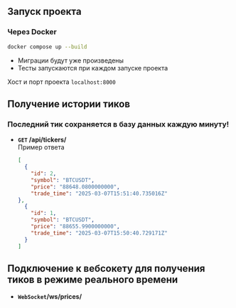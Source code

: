 
## Запуск проекта
### Через Docker 
```bash
docker compose up --build
```
- Миграции будут уже произведены
- Тесты запускаются при каждом запуске проекта


Хост и порт проекта ```localhost:8000```

## Получение истории тиков
### Последний тик сохраняется в базу данных каждую минуту!
-   **```GET``` /api/tickers/**  
    Пример ответа
    ```json
    [
      {
        "id": 2,
        "symbol": "BTCUSDT",
        "price": "88648.0800000000",
        "trade_time": "2025-03-07T15:51:40.735016Z"
    },
      {
        "id": 1,
        "symbol": "BTCUSDT",
        "price": "88655.9900000000",
        "trade_time": "2025-03-07T15:50:40.729171Z"
      }
    ]
    ```
## Подключение к вебсокету для получения тиков в режиме реального времени
- **```WebSocket```/ws/prices/**

    
